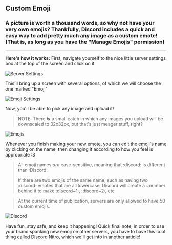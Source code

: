 <!-- TITLE: Emojis -->
<!-- SUBTITLE: A quick summary of Emoji -->

## Custom Emoji
### A picture is worth a thousand words, so why not have your very own emojis? Thankfully, Discord includes a quick and easy way to add pretty much any image as a custom emote! (That is, as long as you have the "Manage Emojis" permission)

---

 __Here's how it works:__
First, navigate yourself to the nice little server settings box at the top of the screen and click on it

![Server Settings](https://imgur.com/pRNsJv4.png)

This'll bring up a screen with several options, of which we will choose the one marked "Emoji"

![Emoji Settings](https://imgur.com/sa5xrB3.png)

Now, you'll be able to pick any image and upload it! 
> NOTE: There ***is*** a small catch in which any images you upload will be downscaled to 32x32px, but that's just meager stuff, right?

![Emojis](https://imgur.com/BshV2VS.png)

Whenever you finish making your new emote, you can edit the emoji's name by clicking on the name, then changing it according to how you feel is appropriate :3
> All emoji names *are* case-sensitive, meaning that :discord: is different than :Discord:
> 
> If there are two emojis of the same name, such as having two :discord: emotes that are all lowercase, Discord will create a ~number behind it to make :discord~1:, :discord~2:, etc


> At the current time of publication, servers are only allowed to have 50 custom emojis.

![Discord](https://i.thedrutribe.us/92a46ce9.png)

Have fun, stay safe, and keep it happening! Quick final note, in order to use your brand spanking new emoji on other servers, you have to have this cool thing called Discord Nitro, which we'll get into in another article!